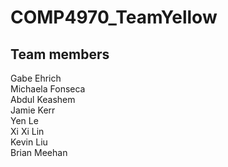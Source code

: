 # COMP4970_TeamYellow

## Team members

Gabe Ehrich  
Michaela Fonseca  
Abdul Keashem  
Jamie Kerr  
Yen Le  
Xi Xi Lin  
Kevin Liu  
Brian Meehan  

